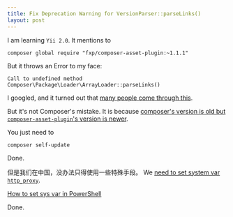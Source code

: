 ```yaml
---
title: Fix Deprecation Warning for VersionParser::parseLinks()
layout: post
---
```


I am learning `Yii 2.0`. It mentions to

    composer global require "fxp/composer-asset-plugin:~1.1.1"

But it throws an Error to my face:
 
    Call to undefined method Composer\Package\Loader\ArrayLoader::parseLinks()

I googled, and it turned out that [many people come through this](https://github.com/composer/composer/issues/4260).

But it's not Composer's mistake. It is because [composer's version is old but `composer-asset-plugin`'s version is newer](https://github.com/francoispluchino/composer-asset-plugin/issues).

You just need to

    composer self-update

Done.

但是我们在中国，没办法只得使用一些特殊手段。
We [need to set system var `http_proxy`](https://getcomposer.org/doc/03-cli.md).

[How to set sys var in PowerShell](http://picasso250.github.io/2014/12/31/windows-powershell-evn-var.html)

Done.

